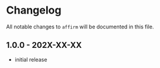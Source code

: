# Changelog

All notable changes to `affirm` will be documented in this file.

## 1.0.0 - 202X-XX-XX

- initial release
